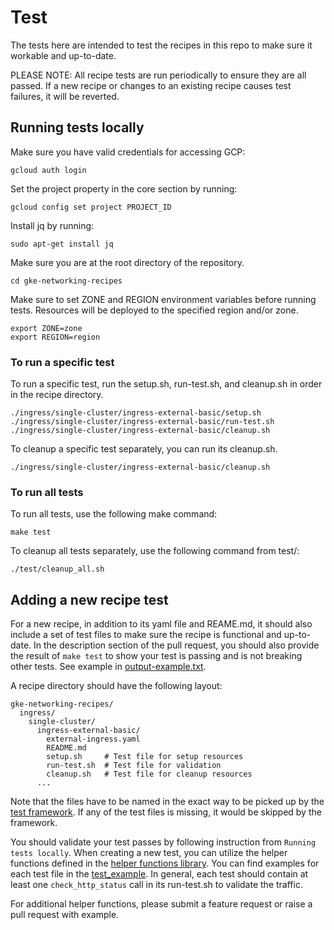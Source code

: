 <!-- 
Copyright 2023 Google LLC

Licensed under the Apache License, Version 2.0 (the "License");
you may not use this file except in compliance with the License.
You may obtain a copy of the License at

    https://www.apache.org/licenses/LICENSE-2.0

Unless required by applicable law or agreed to in writing, software
distributed under the License is distributed on an "AS IS" BASIS,
WITHOUT WARRANTIES OR CONDITIONS OF ANY KIND, either express or implied.
See the License for the specific language governing permissions and
limitations under the License.
-->

# Test

The tests here are intended to test the recipes in this repo to make sure it workable and up-to-date.

PLEASE NOTE: All recipe tests are run periodically to ensure they are all passed. If a new recipe or changes to an existing recipe causes test failures, it will be reverted.

## Running tests locally

Make sure you have valid credentials for accessing GCP:

```
gcloud auth login
```

Set the project property in the core section by running:
```
gcloud config set project PROJECT_ID
```

Install jq by running:
```
sudo apt-get install jq
```

Make sure you are at the root directory of the repository.

```
cd gke-networking-recipes
```

Make sure to set ZONE and REGION environment variables before running tests. Resources will be deployed to the specified region and/or zone.
```
export ZONE=zone
export REGION=region
```

### To run a specific test
To run a specific test, run the setup.sh, run-test.sh, and cleanup.sh in order in the recipe directory.

```
./ingress/single-cluster/ingress-external-basic/setup.sh
./ingress/single-cluster/ingress-external-basic/run-test.sh
./ingress/single-cluster/ingress-external-basic/cleanup.sh
```

To cleanup a specific test separately, you can run its cleanup.sh.
```
./ingress/single-cluster/ingress-external-basic/cleanup.sh
```

### To run all tests
To run all tests, use the following make command:
```
make test
```

To cleanup all tests separately, use the following command from test/:
```
./test/cleanup_all.sh
```

## Adding a new recipe test

For a new recipe, in addition to its yaml file and REAME.md, it should also include a set of test files to make sure the recipe is functional and up-to-date. In the description section of the pull request, you should also provide the result of `make test` to show your test is passing and is not breaking other tests. See example in [output-example.txt](./test_example/output_example.txt). 

A recipe directory should have the following layout:
```
gke-networking-recipes/
  ingress/
    single-cluster/
      ingress-external-basic/
        external-ingress.yaml
        README.md
        setup.sh     # Test file for setup resources
        run-test.sh  # Test file for validation
        cleanup.sh   # Test file for cleanup resources
      ...
```

Note that the files have to be named in the exact way to be picked up by the [test framework](recipe_test.go). If any of the test files is missing, it would be skipped by the framework.

You should validate your test passes by following instruction from `Running tests locally`. When creating a new test, you can utilize the helper functions defined in the [helper functions library](./helper.sh). You can find examples for each test file in the [test_example](./test_example/). In general, each test should contain at least one `check_http_status` call in its run-test.sh to validate the traffic.

For additional helper functions, please submit a feature request or raise a pull request with example. 
